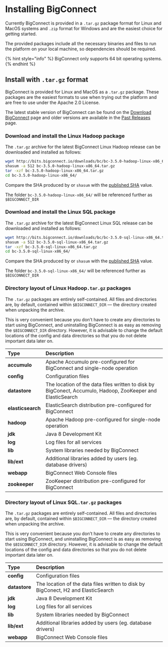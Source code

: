 # Installing BigConnect

Currently BigConnect is provided in a `.tar.gz` package format for Linux and MacOS systems and `.zip` format for Windows and are the easiest choice for getting started.

The provided packages include all the necessary binaries and files to run the platform on your local machine, so dependencies should be required.

{% hint style="info" %}
BigConnect only supports 64 bit operating systems.
{% endhint %}

## Install with `.tar.gz` format

BigConnect is provided for Linux and MacOS as a `.tar.gz` package. These packages are the easiest formats to use when trying out the platform and are free to use under the Apache 2.0 License. 

The latest stable version of BigConnect can be found on the [Download BigConnect](https://bigconnect.io) page and older versions are available in the [Past Releases](https://bigconnect.io) page.

### Download and install the Linux Hadoop package

The `.tar.gz` archive for the latest BigConnect Linux Hadoop release can be downloaded and installed as follows:

```bash
wget http://bits.bigconnect.io/downloads/bc/bc-3.5.0-hadoop-linux-x86_64.tar.gz
shasum -a 512 bc-3.5.0-hadoop-linux-x86_64.tar.gz
tar -xzf bc-3.5.0-hadoop-linux-x86_64.tar.gz
cd bc-3.5.0-hadoop-linux-x86_64/
```

Compare the SHA produced by or `shasum` with the [published SHA](http://bits.bigconnect.io/downloads/bc/bc-3.5.0-x86_64.tar.gz.sha512) value.

The folder `bc-3.5.0-hadoop-linux-x86_64/` will be referenced further as `$BIGCONNECT_DIR`

### Download and install the Linux SQL package

The `.tar.gz` archive for the latest BigConnect Linux SQL release can be downloaded and installed as follows:

```bash
wget http://bits.bigconnect.io/downloads/bc/bc-3.5.0-sql-linux-x86_64.tar.gz
shasum -a 512 bc-3.5.0-sql-linux-x86_64.tar.gz
tar -xzf bc-3.5.0-sql-linux-x86_64.tar.gz
cd bc-3.5.0-sql-linux-x86_64/
```

Compare the SHA produced by or `shasum` with the [published SHA](http://bits.bigconnect.io/downloads/bc/bc-3.5.0-x86_64.tar.gz.sha512) value.

The folder `bc-3.5.0-sql-linux-x86_64/` will be referenced further as `$BIGCONNECT_DIR`

### Directory layout of Linux Hadoop`.tar.gz` packages

The `.tar.gz` packages are entirely self-contained. All files and directories are, by default, contained within `$BIGCONNECT_DIR` — the directory created when unpacking the archive.

This is very convenient because you don’t have to create any directories to start using BigConnect, and uninstalling BigConnect is as easy as removing the `$BIGCONNECT_DIR` directory. However, it is advisable to change the default locations of the config and data directories so that you do not delete important data later on.

| Type | Description |
| :--- | :--- |
| **accumulo** | Apache Accumulo pre-configured for BigConnect and single-node operation |
| **config** | Configuration files |
| **datastore** | The location of the data files written to disk by BigConect, Accumulo, Hadoop, ZooKeeper and ElasticSearch |
| **elasticsearch** | ElasticSearch distribution pre-configured for BigConnect |
| **hadoop** | Apache Hadoop pre-configured for single-node operation |
| **jdk** | Java 8 Development Kit |
| **log** | Log files for all services |
| **lib** | System libraries needed by BigConnect |
| **lib/ext** | Additional libraries added by users \(eg. database drivers\) |
| **webapp** | BigConnect Web Console files |
| **zookeeper** | ZooKeeper distribution pre-configured for BigConnect |

### Directory layout of Linux SQL`.tar.gz` packages

The `.tar.gz` packages are entirely self-contained. All files and directories are, by default, contained within `$BIGCONNECT_DIR` — the directory created when unpacking the archive.

This is very convenient because you don’t have to create any directories to start using BigConnect, and uninstalling BigConnect is as easy as removing the `$BIGCONNECT_DIR` directory. However, it is advisable to change the default locations of the config and data directories so that you do not delete important data later on.

| Type | Description |
| :--- | :--- |
| **config** | Configuration files |
| **datastore** | The location of the data files written to disk by BigConect, H2 and ElasticSearch |
| **jdk** | Java 8 Development Kit |
| **log** | Log files for all services |
| **lib** | System libraries needed by BigConnect |
| **lib/ext** | Additional libraries added by users \(eg. database drivers\) |
| **webapp** | BigConnect Web Console files |

